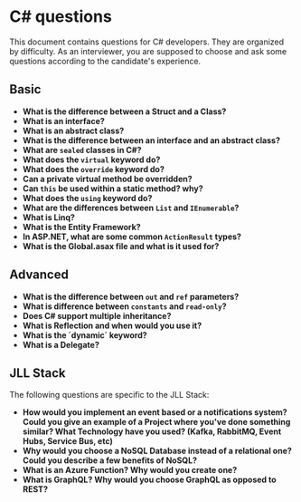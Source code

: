 # C# questions

This document contains questions for C# developers. They are organized by difficulty. As an interviewer, you are supposed to choose and ask some questions according to the candidate's experience.

## Basic

- **What is the difference between a Struct and a Class?**
- **What is an interface?**
- **What is an abstract class?**
- **What is the difference between an interface and an abstract class?**
- **What are `sealed` classes in C#?**
- **What does the `virtual` keyword do?**
- **What does the `override` keyword do?**
- **Can a private virtual method be overridden?**
- **Can `this` be used within a static method? why?**
- **What does the `using` keyword do?**
- **What are the differences between `List` and `IEnumerable`?**
- **What is Linq?**
- **What is the Entity Framework?**
- **In ASP.NET, what are some common `ActionResult` types?**
- **What is the Global.asax file and what is it used for?**

## Advanced

- **What is the difference between `out` and `ref` parameters?**
- **What is difference between `constants` and `read-only`?**
- **Does C# support multiple inheritance?**
- **What is Reflection and when would you use it?**
- **What is the ´dynamic´ keyword?**
- **What is a Delegate?**


## JLL Stack

The following questions are specific to the JLL Stack:

- **How would you implement an event based or a notifications system? Could you give an example of a Project where you've done something similar? What Technology have you used? (Kafka, RabbitMQ, Event Hubs, Service Bus, etc)**
- **Why would you choose a NoSQL Database instead of a relational one? Could you describe a few benefits of NoSQL?**
- **What is an Azure Function? Why would you create one?**
- **What is GraphQL? Why would you choose GraphQL as opposed to REST?**

